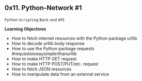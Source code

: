 ## 0x11. Python-Network #1

`Python`
`Scripting`
`Back-end`
`API`

**Learning Objectives**

- How to fetch internet resources with the Python package urllib
- How to decode urllib body response
- How to use the Python package requests #requestsiswaysimplerthanurllib
- How to make HTTP GET request
- How to make HTTP POST/PUT/etc. request
- How to fetch JSON resources
- How to manipulate data from an external service
